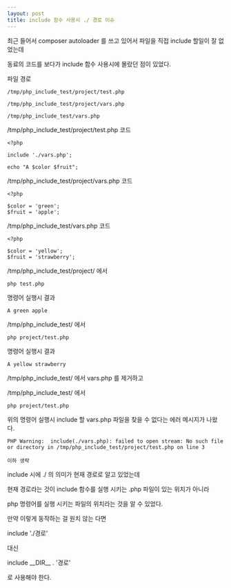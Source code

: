 ```yaml
---
layout: post
title: include 함수 사용시 ./ 경로 이슈
---
```


최근 들어서 composer autoloader 를 쓰고 있어서 파일을 직접 include 할일이 잘 없었는데

동료의 코드를 보다가 include 함수 사용시에 몰랐던 점이 있었다.

파일 경로

```
/tmp/php_include_test/project/test.php

/tmp/php_include_test/project/vars.php

/tmp/php_include_test/vars.php

```

/tmp/php_include_test/project/test.php 코드

```
<?php

include './vars.php';

echo "A $color $fruit";

```

/tmp/php_include_test/project/vars.php 코드

```
<?php

$color = 'green';
$fruit = 'apple';

```

/tmp/php_include_test/vars.php 코드

```
<?php

$color = 'yellow';
$fruit = 'strawberry';

```

/tmp/php_include_test/project/ 에서

```
php test.php
```

명령어 실행시 결과

```
A green apple
```

/tmp/php_include_test/ 에서

```
php project/test.php
```

명령어 실행시 결과

```
A yellow strawberry
```

/tmp/php_include_test/ 에서 vars.php 를 제거하고

/tmp/php_include_test/ 에서

```
php project/test.php
```

위의 명령어 실행시 include 할 vars.php 파일을 찾을 수 없다는 에러 메시지가 나왔다.

```
PHP Warning:  include(./vars.php): failed to open stream: No such file or directory in /tmp/php_include_test/project/test.php on line 3

이하 생략
```

include 시에 ./ 의 의미가 현재 경로로 알고 있었는데

현재 경로라는 것이 include 함수를 실행 시키는 .php 파일이 있는 위치가 아니라

php 명령어를 실행 시키는 파일의 위치라는 것을 알 수 있었다.


만약 이렇게 동작하는 걸 원치 않는 다면

include './경로'

대신

include \_\_DIR\_\_ . '경로'

로 사용해야 한다.